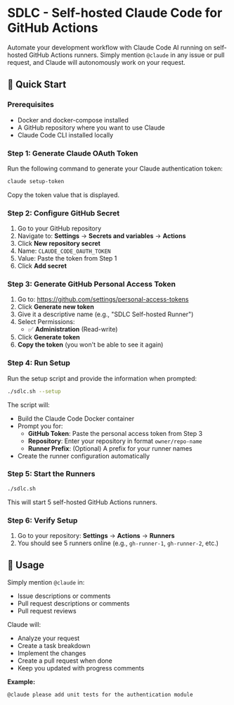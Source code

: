 # SDLC - Self-hosted Claude Code for GitHub Actions

Automate your development workflow with Claude Code AI running on self-hosted GitHub Actions runners. Simply mention `@claude` in any issue or pull request, and Claude will autonomously work on your request.

## 🚀 Quick Start

### Prerequisites

- Docker and docker-compose installed
- A GitHub repository where you want to use Claude
- Claude Code CLI installed locally

### Step 1: Generate Claude OAuth Token

Run the following command to generate your Claude authentication token:

```bash
claude setup-token
```

Copy the token value that is displayed.

### Step 2: Configure GitHub Secret

1. Go to your GitHub repository
2. Navigate to: **Settings** → **Secrets and variables** → **Actions**
3. Click **New repository secret**
4. Name: `CLAUDE_CODE_OAUTH_TOKEN`
5. Value: Paste the token from Step 1
6. Click **Add secret**

### Step 3: Generate GitHub Personal Access Token

1. Go to: https://github.com/settings/personal-access-tokens
2. Click **Generate new token**
3. Give it a descriptive name (e.g., "SDLC Self-hosted Runner")
4. Select Permissions:
   - ✅ **Administration** (Read-write)
5. Click **Generate token**
6. **Copy the token** (you won't be able to see it again)

### Step 4: Run Setup

Run the setup script and provide the information when prompted:

```bash
./sdlc.sh --setup
```

The script will:

- Build the Claude Code Docker container
- Prompt you for:
  - **GitHub Token**: Paste the personal access token from Step 3
  - **Repository**: Enter your repository in format `owner/repo-name`
  - **Runner Prefix**: (Optional) A prefix for your runner names
- Create the runner configuration automatically

### Step 5: Start the Runners

```bash
./sdlc.sh
```

This will start 5 self-hosted GitHub Actions runners.

### Step 6: Verify Setup

1. Go to your repository: **Settings** → **Actions** → **Runners**
2. You should see 5 runners online (e.g., `gh-runner-1`, `gh-runner-2`, etc.)

## 💬 Usage

Simply mention `@claude` in:

- Issue descriptions or comments
- Pull request descriptions or comments
- Pull request reviews

Claude will:

- Analyze your request
- Create a task breakdown
- Implement the changes
- Create a pull request when done
- Keep you updated with progress comments

**Example:**

```
@claude please add unit tests for the authentication module
```
